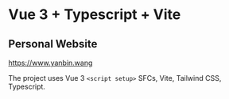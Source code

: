 # Vue 3 + Typescript + Vite

## Personal Website

https://www.yanbin.wang


The project uses Vue 3 `<script setup>` SFCs, Vite, Tailwind CSS, Typescript.
